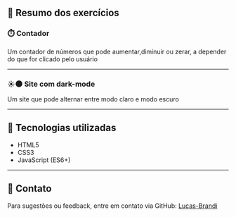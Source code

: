 
## 📂 Resumo dos exercícios

### ⏱️ Contador
Um contador de números que pode aumentar,diminuir ou zerar, a depender do que for clicado pelo usuário

---
### ☀️🌑 Site com dark-mode
Um site que pode alternar entre modo claro e modo escuro

---

## 📌 Tecnologias utilizadas

- HTML5
- CSS3
- JavaScript (ES6+)


---

## 📧 Contato

Para sugestões ou feedback, entre em contato via GitHub: [Lucas-Brandi](https://github.com/Lucas-Brandi)
